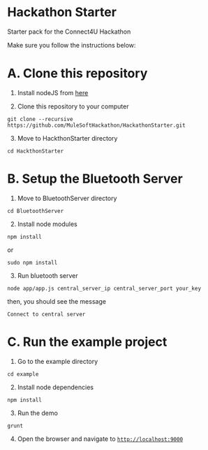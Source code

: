 Hackathon Starter
================

Starter pack for the Connect4U Hackathon

Make sure you follow the instructions below:

A. Clone this repository
=======================

1. Install nodeJS from [here](http://nodejs.org/)

2. Clone this repository to your computer
  ```
  git clone --recursive https://github.com/MuleSoftHackathon/HackathonStarter.git
  ```

3. Move to HackthonStarter directory
  ```
  cd HackthonStarter
  ```

B. Setup the Bluetooth Server
==================================

1. Move to BluetoothServer directory
  ```
  cd BluetoothServer
  ```

2. Install node modules
  ```
  npm install
  ```
  or
  ```
  sudo npm install
  ```

3. Run bluetooth server
  ```
  node app/app.js central_server_ip central_server_port your_key
  ``` 
  then, you should see the message
  ```
  Connect to central server
  ```  

C. Run the example project
====================

1. Go to the example directory
  ```
  cd example
  ```

2. Install node dependencies
  ```
  npm install
  ```

3. Run the demo
  ```
  grunt
  ```

4. Open the browser and navigate to [`http://localhost:9000`](http://localhost:9000)
